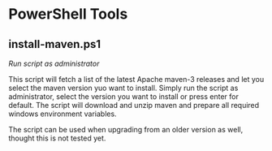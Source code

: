 # PowerShell Tools

## install-maven.ps1

*Run script as administrator*

This script will fetch a list of the latest Apache maven-3 releases and let you select the maven version yuo want to install.
Simply run the script as administrator, select the version you want to install or press enter for default.
The script will download and unzip maven and prepare all required windows environment variables.

The script can be used when upgrading from an older version as well, thought this is not tested yet.
